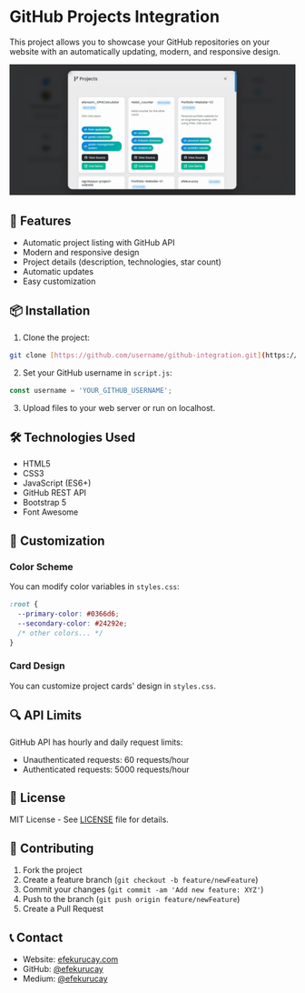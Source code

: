 # GitHub Projects Integration

This project allows you to showcase your GitHub repositories on your website with an automatically updating, modern, and responsive design.

![Project Preview](assets/preview.png)

## 🚀 Features

- Automatic project listing with GitHub API
- Modern and responsive design
- Project details (description, technologies, star count)
- Automatic updates
- Easy customization

## 📦 Installation

1. Clone the project:
```bash
git clone [https://github.com/username/github-integration.git](https://github.com/efekurucay/Github_integration_to_website)
```

2. Set your GitHub username in `script.js`:
```javascript
const username = 'YOUR_GITHUB_USERNAME';
```

3. Upload files to your web server or run on localhost.

## 🛠️ Technologies Used

- HTML5
- CSS3
- JavaScript (ES6+)
- GitHub REST API
- Bootstrap 5
- Font Awesome

## 📝 Customization

### Color Scheme
You can modify color variables in `styles.css`:

```css
:root {
  --primary-color: #0366d6;
  --secondary-color: #24292e;
  /* other colors... */
}
```

### Card Design
You can customize project cards' design in `styles.css`.

## 🔍 API Limits

GitHub API has hourly and daily request limits:
- Unauthenticated requests: 60 requests/hour
- Authenticated requests: 5000 requests/hour

## 📄 License

MIT License - See [LICENSE](LICENSE) file for details.

## 🤝 Contributing

1. Fork the project
2. Create a feature branch (`git checkout -b feature/newFeature`)
3. Commit your changes (`git commit -am 'Add new feature: XYZ'`)
4. Push to the branch (`git push origin feature/newFeature`)
5. Create a Pull Request

## 📞 Contact

- Website: [efekurucay.com](https://efekurucay.com)
- GitHub: [@efekurucay](https://github.com/efekurucay)
- Medium: [@efekurucay](https://medium.com/@efekurucay) 

